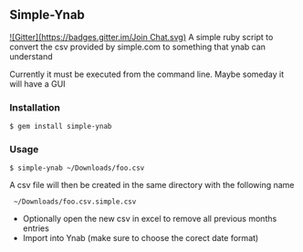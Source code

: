 ## Simple-Ynab
[![Gitter](https://badges.gitter.im/Join Chat.svg)](https://gitter.im/spuder/simple-ynab?utm_source=badge&utm_medium=badge&utm_campaign=pr-badge&utm_content=badge)
A simple ruby script to convert the csv provided by simple.com to something that ynab can understand

Currently it must be executed from the command line. Maybe someday it will have a GUI

### Installation

    $ gem install simple-ynab

### Usage

    $ simple-ynab ~/Downloads/foo.csv

A csv file will then be created in the same directory with the following name


     ~/Downloads/foo.csv.simple.csv

- Optionally open the new csv in excel to remove all previous months entries  
- Import into Ynab (make sure to choose the corect date format)




